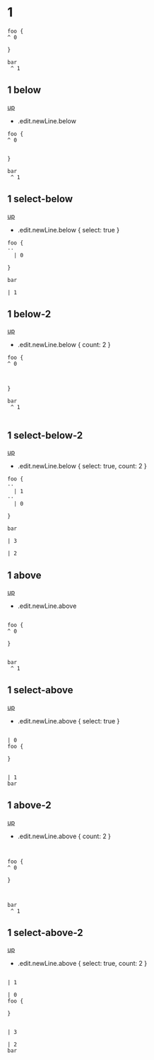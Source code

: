 # 1

```
foo {
^ 0

}

bar
 ^ 1
```

## 1 below
[up](#1)

- .edit.newLine.below

```
foo {
^ 0


}

bar
 ^ 1

```

## 1 select-below
[up](#1)

- .edit.newLine.below { select: true }

```
foo {
··
  | 0

}

bar

| 1
```

## 1 below-2
[up](#1)

- .edit.newLine.below { count: 2 }

```
foo {
^ 0



}

bar
 ^ 1


```

## 1 select-below-2
[up](#1)

- .edit.newLine.below { select: true, count: 2 }

```
foo {
··
  | 1
··
  | 0

}

bar

| 3

| 2
```

## 1 above
[up](#1)

- .edit.newLine.above

```

foo {
^ 0

}


bar
 ^ 1
```

## 1 select-above
[up](#1)

- .edit.newLine.above { select: true }

```

| 0
foo {

}


| 1
bar
```

## 1 above-2
[up](#1)

- .edit.newLine.above { count: 2 }

```


foo {
^ 0

}



bar
 ^ 1
```

## 1 select-above-2
[up](#1)

- .edit.newLine.above { select: true, count: 2 }

```

| 1

| 0
foo {

}


| 3

| 2
bar
```
